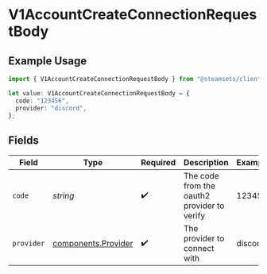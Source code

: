 # V1AccountCreateConnectionRequestBody

## Example Usage

```typescript
import { V1AccountCreateConnectionRequestBody } from "@steamsets/client-ts/models/components";

let value: V1AccountCreateConnectionRequestBody = {
  code: "123456",
  provider: "discord",
};
```

## Fields

| Field                                                      | Type                                                       | Required                                                   | Description                                                | Example                                                    |
| ---------------------------------------------------------- | ---------------------------------------------------------- | ---------------------------------------------------------- | ---------------------------------------------------------- | ---------------------------------------------------------- |
| `code`                                                     | *string*                                                   | :heavy_check_mark:                                         | The code from the oauth2 provider to verify                | 123456                                                     |
| `provider`                                                 | [components.Provider](../../models/components/provider.md) | :heavy_check_mark:                                         | The provider to connect with                               | discord                                                    |